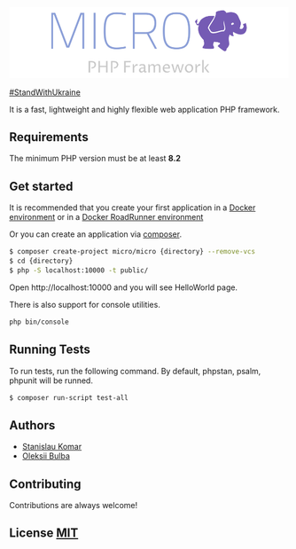 
![Logo](https://github.com/Micro-PHP/.github/blob/master/logo/png/logo-color-for-github-welcome.png?raw=true)


[#StandWithUkraine](http://stand-with-ukraine.pp.ua)

It is a fast, lightweight and highly flexible web application PHP framework.

## Requirements
The minimum PHP version must be at least **8.2**

## Get started

It is recommended that you create your first application in a [Docker environment](https://github.com/Micro-PHP/micro-docker) or in a [Docker RoadRunner environment](https://github.com/Micro-PHP/micro-docker-roadrunner)

Or you can create an application via [composer](https://getcomposer.org/).

```bash
$ composer create-project micro/micro {directory} --remove-vcs
$ cd {directory}
$ php -S localhost:10000 -t public/
```

Open http://localhost:10000 and you will see HelloWorld page.

There is also support for console utilities.
```bash
php bin/console
``` 



## Running Tests

To run tests, run the following command. By default, phpstan, psalm, phpunit will be runned.

```bash
$ composer run-script test-all
``` 


## Authors

- [Stanislau Komar](https://www.github.com/asisyas)
- [Oleksii Bulba](https://github.com/OleksiiBulba)


## Contributing

Contributions are always welcome!


## License [MIT](../LICENSE)

